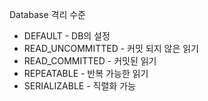 Database 격리 수준

- DEFAULT - DB의 설정
- READ_UNCOMMITTED - 커밋 되지 않은 읽기
- READ_COMMITTED - 커밋된 읽기
- REPEATABLE - 반복 가능한 읽기
- SERIALIZABLE - 직렬화 가능
